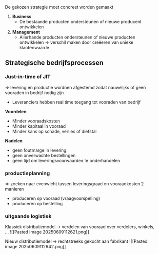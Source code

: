De gekozen strategie moet concreet worden gemaakt
1. __Business__
	- De bestaande producten ondersteunen of nieuwe producent ontwikkelen
2. __Management__
	- Allerhande producten ondersteunen of nieuwe producten ontwikkelen
-> verschil maken door creëeren van unieke klantenwaarde

## Strategische bedrijfsprocessen
### Just-in-time of JIT
=> levering en productie wordnen afgestemd zodat nauwelijks of geen vooraden in bedrijf nodig zijn

- Leveranciers hebben real time toegang tot vooraden van bedrijf

__Voordelen__
- Minder vooraadskosten
- Minder kapitaal in vooraad
- Minder kans op schade, verlies of diefstal

__Nadelen__
- geen foutmarge in levering
- geen onverwachte bestellingen
- geen tijd om leveringsvoorwaarden te onderhandelen
### productieplanning
=> zoeken naar evenwicht tussen leveringsgraad en vooraadkosten 
2 manieren
- produceren op vooraad (vraagvoorspelling)
- produceren op bestelling
### uitgaande logistiek
Klassiek distributiemodel
-> verdelen van vooraad over verdelers, winkels, ...
![[Pasted image 20250609112621.png]]

Nieuw distributiemodel
-> rechtstreeks gekocht aan fabrikant
![[Pasted image 20250609112642.png]]